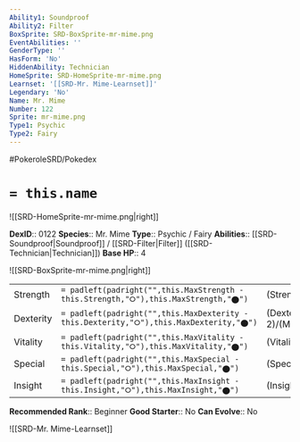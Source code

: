 ```yaml
---
Ability1: Soundproof
Ability2: Filter
BoxSprite: SRD-BoxSprite-mr-mime.png
EventAbilities: ''
GenderType: ''
HasForm: 'No'
HiddenAbility: Technician
HomeSprite: SRD-HomeSprite-mr-mime.png
Learnset: '[[SRD-Mr. Mime-Learnset]]'
Legendary: 'No'
Name: Mr. Mime
Number: 122
Sprite: mr-mime.png
Type1: Psychic
Type2: Fairy
---
```


#PokeroleSRD/Pokedex

# `= this.name`

![[SRD-HomeSprite-mr-mime.png|right]]

**DexID**:: 0122
**Species**:: Mr. Mime
**Type**:: Psychic / Fairy
**Abilities**:: [[SRD-Soundproof|Soundproof]] / [[SRD-Filter|Filter]] ([[SRD-Technician|Technician]])
**Base HP**:: 4

![[SRD-BoxSprite-mr-mime.png|right]]

|           |                                                                                        |                                          |
| --------- | -------------------------------------------------------------------------------------- | ---------------------------------------- |
| Strength  | `= padleft(padright("",this.MaxStrength - this.Strength,"⭘"),this.MaxStrength,"⬤")`    | (Strength::2)/(MaxStrength::4)   |
| Dexterity | `= padleft(padright("",this.MaxDexterity - this.Dexterity,"⭘"),this.MaxDexterity,"⬤")` | (Dexterity:: 2)/(MaxDexterity::5) |
| Vitality  | `= padleft(padright("",this.MaxVitality - this.Vitality,"⭘"),this.MaxVitality,"⬤")`    | (Vitality::2)/(MaxVitality::4)   |
| Special   | `= padleft(padright("",this.MaxSpecial - this.Special,"⭘"),this.MaxSpecial,"⬤")`       | (Special::3)/(MaxSpecial::6)     |
| Insight   | `= padleft(padright("",this.MaxInsight - this.Insight,"⭘"),this.MaxInsight,"⬤")`       | (Insight::3)/(MaxInsight::7)     |

**Recommended Rank**:: Beginner
**Good Starter**:: No
**Can Evolve**:: No

![[SRD-Mr. Mime-Learnset]]